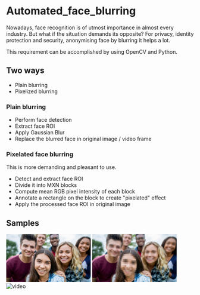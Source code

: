 # Automated_face_blurring

Nowadays, face recognition is of utmost importance in almost every industry. But what if the situation demands its opposite? For privacy, identity protection and security, anonymising face by blurring it helps a lot.


This requirement can be accomplished by using OpenCV and Python.

## Two ways

- Plain blurring
- Pixelized blurring

### Plain blurring

- Perform face detection
- Extract face ROI
- Apply Gaussian Blur
- Replace the blurred face in original image / video frame

### Pixelated face blurring

This is more demanding and pleasant to use.
- Detect and extract face ROI
- Divide it into MXN blocks
- Compute mean RGB pixel intensity of each block
- Annotate a rectangle on the block to create "pixelated" effect
- Apply the processed face ROI in original image

## Samples

<div style="float:left">
<div style="float:left"><img width="45%" src="https://github.com/Sudarshana2000/Automated_face_blurring/blob/master/images/input1.jpg" />
<img width="45%" src="https://github.com/Sudarshana2000/Automated_face_blurring/blob/master/images/output1.jpg" />
</div>
<br /><br />


![video](https://j.gifs.com/71Pm7A.gif)